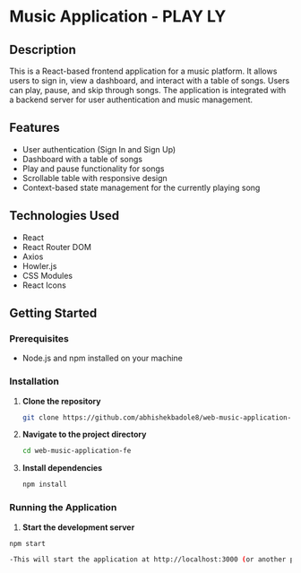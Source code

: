 # Music Application - PLAY LY

## Description

This is a React-based frontend application for a music platform. It allows users to sign in, view a dashboard, and interact with a table of songs. Users can play, pause, and skip through songs. The application is integrated with a backend server for user authentication and music management.

## Features

- User authentication (Sign In and Sign Up)
- Dashboard with a table of songs
- Play and pause functionality for songs
- Scrollable table with responsive design
- Context-based state management for the currently playing song

## Technologies Used

- React
- React Router DOM
- Axios
- Howler.js
- CSS Modules
- React Icons

## Getting Started

### Prerequisites

- Node.js and npm installed on your machine

### Installation

1. **Clone the repository**

   ```bash
   git clone https://github.com/abhishekbadole8/web-music-application-fe

2. **Navigate to the project directory**

   ```bash
   cd web-music-application-fe

3. **Install dependencies**

   ```bash
   npm install

### Running the Application

1.   **Start the development server**

   ```bash
   npm start

   -This will start the application at http://localhost:3000 (or another port if specified).
